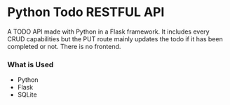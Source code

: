 # Python Todo RESTFUL API
A TODO API made with Python in a Flask framework. It includes every CRUD capabilities but the PUT route mainly updates the todo if it has been completed or not. There is no frontend.

### What is Used
* Python
* Flask
* SQLite
